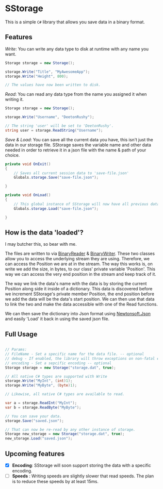 # SStorage

This is a simple `C#` library that allows you save data in a binary format.

## Features

*Write*: You can write any data type to disk at runtime with any name you want.
```cs
Storage storage = new Storage();

storage.Write("Title", "MyAwesomeApp");
storage.Write("Height", 800);

// The values have now been written to disk.

```

*Read*: You can read any data type from the name you assigned it when writing it.
```cs
Storage storage = new Storage();

storage.Write("Username", "DeetonRushy");

// The string 'user' will be set to 'DeetonRushy'.
string user = storage.ReadString("Username");

```

*Save & Load*: You can save all the current data you have, this isn't just the data in our storage file. SStorage saves the variable name and other data needed in order to retrieve it in a json file with the name & path of your choice.
```cs
private void OnExit()
{
    // Saves all current session data to 'save-file.json'
    Globals.storage.Save("save-file.json");

}

private void OnLoad()
{
    // This global instance of SStorage will now have all previous data loaded & ready.
    Globals.storage.Load("save-file.json");

}
```
## How is the data 'loaded'?
I may butcher this, so bear with me.

The files are written to via  [BinaryReader](https://docs.microsoft.com/en-us/dotnet/api/system.io.binaryreader?view=net-5.0) & [BinaryWriter](https://docs.microsoft.com/en-us/dotnet/api/system.io.binaryreader?view=net-5.0). These two classes allow you to access the underlying stream they are using. Therefore, we can access the Position we are at in the stream. The way this works is, on write we add the size, in bytes, to our class' private variable 'Position'. This way we can access the very end position in the stream and keep track of it.

The way we link the data's name with the data is by storing the current Position along side it inside of a dictionary. This data is discovered before we increment SStorage's private member Position, the end position before we add the data will be the data's start position. We can then use that data to link the two and make the data accessible with one of the Read functions. 

We can then save the dictionary into Json format using [Newtonsoft.Json](https://www.newtonsoft.com/json) and easily 'Load' it back in using the saved json file.

## Full Usage

```cs 

// Params:
// FileName - Set a specific name for the data file. -- optional
// debug - If enabled, the library will throw exceptions on non-fatal errors. -- optional
// encoding - Set a sepcific encoding -- optional
Storage storage = new Storage("storage.dat", true);

// All native C# types are supported with Write
storage.Write("MyInt", (int)1);
storage.Write("MyByte", (byte)1);

// Likewise, all native C# types are available to read.

var a = storage.ReadInt("MyInt");
var b = storage.ReadByte("MyByte");

// You can save your data.
storage.Save("saved.json");

// That can now be re-read by any other instance of storage.
Storage new_storage = new Storage("storage.dat", true);
new_storage.Load("saved.json");
```

## Upcoming features

- [x] **Encoding**: SStorage will soon support storing the data with a specific encoding.
- [ ] **Speeds** : Writing speeds are slightly slower that read speeds. The plan is to reduce these speeds by at least 15ms.
